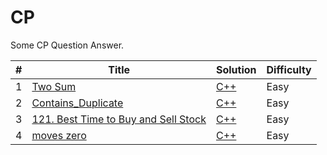 # CP
Some CP Question Answer.

| # | Title | Solution | Difficulty |
|---| ----- | -------- | ---------- |
|1|[Two Sum](https://leetcode.com/problems/two-sum/)| [C++](./Array/1_Two_Sum.cpp)|Easy|
|2|[Contains_Duplicate](https://leetcode.com/problems/contains-duplicate/)| [C++](./Array/217_Contains_Duplicate.cpp)|Easy|
|3|[121. Best Time to Buy and Sell Stock](https://leetcode.com/problems/best-time-to-buy-and-sell-stock/)| [C++](./Array/121_Best_Time_to_Buy_and_Sell_Stock.cpp)|Easy|
|4|[moves zero](https://leetcode.com/problems/move-zeroes/)| [C++](./Array/283_moves_zero.cpp)|Easy|
